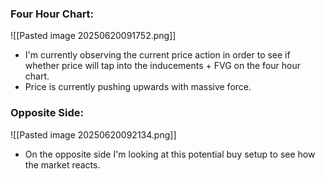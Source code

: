 ### Four Hour Chart:

![[Pasted image 20250620091752.png]]
- I'm currently observing the current price action in order to see if whether price will tap into the inducements + FVG on the four hour chart. 
- Price is currently pushing upwards with massive force.

### Opposite Side:

![[Pasted image 20250620092134.png]]

- On the opposite side I'm looking at this potential buy setup to see how the market reacts.